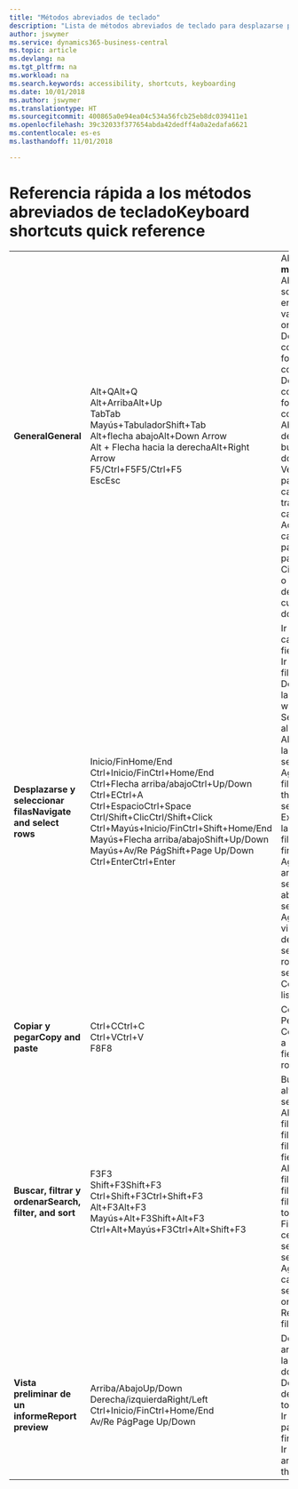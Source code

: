 ```yaml
---
title: "Métodos abreviados de teclado"
description: "Lista de métodos abreviados de teclado para desplazarse por las listas."
author: jswymer
ms.service: dynamics365-business-central
ms.topic: article
ms.devlang: na
ms.tgt_pltfrm: na
ms.workload: na
ms.search.keywords: accessibility, shortcuts, keyboarding
ms.date: 10/01/2018
ms.author: jswymer
ms.translationtype: HT
ms.sourcegitcommit: 400865a0e94ea04c534a56fcb25eb8dc039411e1
ms.openlocfilehash: 39c32033f377654abda42dedff4a0a2edafa6621
ms.contentlocale: es-es
ms.lasthandoff: 11/01/2018

---
```


# <a name="keyboard-shortcuts-quick-reference"></a><span data-ttu-id="7008e-103">Referencia rápida a los métodos abreviados de teclado</span><span class="sxs-lookup"><span data-stu-id="7008e-103">Keyboard shortcuts quick reference</span></span>

||||  
|----------------|-----------|----------------| 
|<span data-ttu-id="7008e-104">**General**</span><span class="sxs-lookup"><span data-stu-id="7008e-104">**General**</span></span>|<span data-ttu-id="7008e-105">Alt+Q</span><span class="sxs-lookup"><span data-stu-id="7008e-105">Alt+Q</span></span><br /><span data-ttu-id="7008e-106">Alt+Arriba</span><span class="sxs-lookup"><span data-stu-id="7008e-106">Alt+Up</span></span><br /><span data-ttu-id="7008e-107">Tab</span><span class="sxs-lookup"><span data-stu-id="7008e-107">Tab</span></span><br /><span data-ttu-id="7008e-108">Mayús+Tabulador</span><span class="sxs-lookup"><span data-stu-id="7008e-108">Shift+Tab</span></span><br /><span data-ttu-id="7008e-109">Alt+flecha abajo</span><span class="sxs-lookup"><span data-stu-id="7008e-109">Alt+Down Arrow</span></span><br /><span data-ttu-id="7008e-110">Alt + Flecha hacia la derecha</span><span class="sxs-lookup"><span data-stu-id="7008e-110">Alt+Right Arrow</span></span><br /><span data-ttu-id="7008e-111">F5/Ctrl+F5</span><span class="sxs-lookup"><span data-stu-id="7008e-111">F5/Ctrl+F5</span></span><br /><span data-ttu-id="7008e-112">Esc</span><span class="sxs-lookup"><span data-stu-id="7008e-112">Esc</span></span>|<span data-ttu-id="7008e-113">Abrir **Dígame**</span><span class="sxs-lookup"><span data-stu-id="7008e-113">Open **Tell me**</span></span><br /><span data-ttu-id="7008e-114">Abrir la información sobre herramientas o el error de validación</span><span class="sxs-lookup"><span data-stu-id="7008e-114">Open tooltip or validation error</span></span><br /><span data-ttu-id="7008e-115">Desplazar el enfoque al control siguiente</span><span class="sxs-lookup"><span data-stu-id="7008e-115">Move focus to the next control</span></span><br /><span data-ttu-id="7008e-116">Desplazar el enfoque al control anterior</span><span class="sxs-lookup"><span data-stu-id="7008e-116">Move focus to the previous control</span></span><br /><span data-ttu-id="7008e-117">Abrir un menú desplegable o buscar</span><span class="sxs-lookup"><span data-stu-id="7008e-117">Open a drop-down or look up</span></span><br /><span data-ttu-id="7008e-118">Ver las transacciones para el valor calculado</span><span class="sxs-lookup"><span data-stu-id="7008e-118">See the transactions for calculated value</span></span><br /><span data-ttu-id="7008e-119">Actualizar o volver a cargar la página</span><span class="sxs-lookup"><span data-stu-id="7008e-119">Refresh/reload page</span></span><br /><span data-ttu-id="7008e-120">Cierre la página actual o menú desplegable.</span><span class="sxs-lookup"><span data-stu-id="7008e-120">Close the current page or drop-down.</span></span>|
|<span data-ttu-id="7008e-121">**Desplazarse y seleccionar filas**</span><span class="sxs-lookup"><span data-stu-id="7008e-121">**Navigate and select rows**</span></span>| <span data-ttu-id="7008e-122">Inicio/Fin</span><span class="sxs-lookup"><span data-stu-id="7008e-122">Home/End</span></span><br /><span data-ttu-id="7008e-123">Ctrl+Inicio/Fin</span><span class="sxs-lookup"><span data-stu-id="7008e-123">Ctrl+Home/End</span></span> <br /><span data-ttu-id="7008e-124">Ctrl+Flecha arriba/abajo</span><span class="sxs-lookup"><span data-stu-id="7008e-124">Ctrl+Up/Down</span></span><br /><span data-ttu-id="7008e-125">Ctrl+E</span><span class="sxs-lookup"><span data-stu-id="7008e-125">Ctrl+A</span></span> <br /><span data-ttu-id="7008e-126">Ctrl+Espacio</span><span class="sxs-lookup"><span data-stu-id="7008e-126">Ctrl+Space</span></span><br /><span data-ttu-id="7008e-127">Ctrl/Shift+Clic</span><span class="sxs-lookup"><span data-stu-id="7008e-127">Ctrl/Shift+Click</span></span><br /><span data-ttu-id="7008e-128">Ctrl+Mayús+Inicio/Fin</span><span class="sxs-lookup"><span data-stu-id="7008e-128">Ctrl+Shift+Home/End</span></span><br /><span data-ttu-id="7008e-129">Mayús+Flecha arriba/abajo</span><span class="sxs-lookup"><span data-stu-id="7008e-129">Shift+Up/Down</span></span><br /><span data-ttu-id="7008e-130">Mayús+Av/Re Pág</span><span class="sxs-lookup"><span data-stu-id="7008e-130">Shift+Page Up/Down</span></span><br /><span data-ttu-id="7008e-131">Ctrl+Enter</span><span class="sxs-lookup"><span data-stu-id="7008e-131">Ctrl+Enter</span></span>| <span data-ttu-id="7008e-132">Ir al primer/último campo</span><span class="sxs-lookup"><span data-stu-id="7008e-132">Go to first/last field</span></span><br /><span data-ttu-id="7008e-133">Ir a la primera/última fila</span><span class="sxs-lookup"><span data-stu-id="7008e-133">Go to first/last row</span></span><br /><span data-ttu-id="7008e-134">Desplazarse sin perder la selección</span><span class="sxs-lookup"><span data-stu-id="7008e-134">Navigate without losing selection</span></span><br /><span data-ttu-id="7008e-135">Seleccionar todo</span><span class="sxs-lookup"><span data-stu-id="7008e-135">Select all</span></span><br /><span data-ttu-id="7008e-136">Alternar la selección de la fila</span><span class="sxs-lookup"><span data-stu-id="7008e-136">Toggle row selection</span></span><br /> <span data-ttu-id="7008e-137">Agregar la fila o las filas a la selección</span><span class="sxs-lookup"><span data-stu-id="7008e-137">Add the row/rows to the selection</span></span><br /><span data-ttu-id="7008e-138">Extender la selección a la primera o última fila</span><span class="sxs-lookup"><span data-stu-id="7008e-138">Extend selection to first/last row</span></span><br /><span data-ttu-id="7008e-139">Agregue una fila arriba/debajo de la selección</span><span class="sxs-lookup"><span data-stu-id="7008e-139">Add row above/below to selection</span></span><br /><span data-ttu-id="7008e-140">Agregar todas las filas visibles encima o debajo de la selección</span><span class="sxs-lookup"><span data-stu-id="7008e-140">Add all visible rows above/below to selection</span></span><br /><span data-ttu-id="7008e-141">Centrarse en la lista</span><span class="sxs-lookup"><span data-stu-id="7008e-141">Focus out of the list</span></span>|
|<span data-ttu-id="7008e-142">**Copiar y pegar**</span><span class="sxs-lookup"><span data-stu-id="7008e-142">**Copy and paste**</span></span>|<span data-ttu-id="7008e-143">Ctrl+C</span><span class="sxs-lookup"><span data-stu-id="7008e-143">Ctrl+C</span></span><br /><span data-ttu-id="7008e-144">Ctrl+V</span><span class="sxs-lookup"><span data-stu-id="7008e-144">Ctrl+V</span></span><br /><span data-ttu-id="7008e-145">F8</span><span class="sxs-lookup"><span data-stu-id="7008e-145">F8</span></span>|<span data-ttu-id="7008e-146">Copiar filas</span><span class="sxs-lookup"><span data-stu-id="7008e-146">Copy rows</span></span><br /><span data-ttu-id="7008e-147">Pegar filas</span><span class="sxs-lookup"><span data-stu-id="7008e-147">Paste rows</span></span><br /><span data-ttu-id="7008e-148">Copiar campo de arriba a la fila actual</span><span class="sxs-lookup"><span data-stu-id="7008e-148">Copy field above into current row</span></span>|
|<span data-ttu-id="7008e-149">**Buscar, filtrar y ordenar**</span><span class="sxs-lookup"><span data-stu-id="7008e-149">**Search, filter, and sort**</span></span>|<span data-ttu-id="7008e-150">F3</span><span class="sxs-lookup"><span data-stu-id="7008e-150">F3</span></span><br /><span data-ttu-id="7008e-151">Shift+F3</span><span class="sxs-lookup"><span data-stu-id="7008e-151">Shift+F3</span></span><br /><span data-ttu-id="7008e-152">Ctrl+Shift+F3</span><span class="sxs-lookup"><span data-stu-id="7008e-152">Ctrl+Shift+F3</span></span><br /><span data-ttu-id="7008e-153">Alt+F3</span><span class="sxs-lookup"><span data-stu-id="7008e-153">Alt+F3</span></span><br /><span data-ttu-id="7008e-154">Mayús+Alt+F3</span><span class="sxs-lookup"><span data-stu-id="7008e-154">Shift+Alt+F3</span></span><br /><span data-ttu-id="7008e-155">Ctrl+Alt+Mayús+F3</span><span class="sxs-lookup"><span data-stu-id="7008e-155">Ctrl+Alt+Shift+F3</span></span>|<span data-ttu-id="7008e-156">Búsqueda alternativa</span><span class="sxs-lookup"><span data-stu-id="7008e-156">Toggle search</span></span><br /><span data-ttu-id="7008e-157">Alternar el panel de filtros; centrarse en los filtros de campo</span><span class="sxs-lookup"><span data-stu-id="7008e-157">Toggle filter pane; focus on field filters</span></span><br /><span data-ttu-id="7008e-158">Alternar el panel de filtros; centrarse en los filtros de totales</span><span class="sxs-lookup"><span data-stu-id="7008e-158">Toggle filter pane; focus on totals filters</span></span><br /><span data-ttu-id="7008e-159">Filtrar en el valor de la celda seleccionada</span><span class="sxs-lookup"><span data-stu-id="7008e-159">Filter on selected cell value</span></span><br /><span data-ttu-id="7008e-160">Agregar un filtro en el campo seleccionado</span><span class="sxs-lookup"><span data-stu-id="7008e-160">Add filter on selected field</span></span><br /><span data-ttu-id="7008e-161">Restablecer filtros</span><span class="sxs-lookup"><span data-stu-id="7008e-161">Reset filters</span></span>|
|<span data-ttu-id="7008e-162">**Vista preliminar de un informe**</span><span class="sxs-lookup"><span data-stu-id="7008e-162">**Report preview**</span></span>|<span data-ttu-id="7008e-163">Arriba/Abajo</span><span class="sxs-lookup"><span data-stu-id="7008e-163">Up/Down</span></span><br /><span data-ttu-id="7008e-164">Derecha/izquierda</span><span class="sxs-lookup"><span data-stu-id="7008e-164">Right/Left</span></span><br /><span data-ttu-id="7008e-165">Ctrl+Inicio/Fin</span><span class="sxs-lookup"><span data-stu-id="7008e-165">Ctrl+Home/End</span></span><br /><span data-ttu-id="7008e-166">Av/Re Pág</span><span class="sxs-lookup"><span data-stu-id="7008e-166">Page Up/Down</span></span>|<span data-ttu-id="7008e-167">Desplazarse hacia arriba y hacia abajo por la página</span><span class="sxs-lookup"><span data-stu-id="7008e-167">Scroll up and down the page</span></span><br /><span data-ttu-id="7008e-168">Desplazarse hacia la derecha/izquierda</span><span class="sxs-lookup"><span data-stu-id="7008e-168">Scroll to the right/left</span></span> <br /><span data-ttu-id="7008e-169">Ir a la primera/última página</span><span class="sxs-lookup"><span data-stu-id="7008e-169">Go to the first/last page</span></span><br /><span data-ttu-id="7008e-170">Ir a la página anterior/siguiente</span><span class="sxs-lookup"><span data-stu-id="7008e-170">Go to the previous/next page</span></span>|

